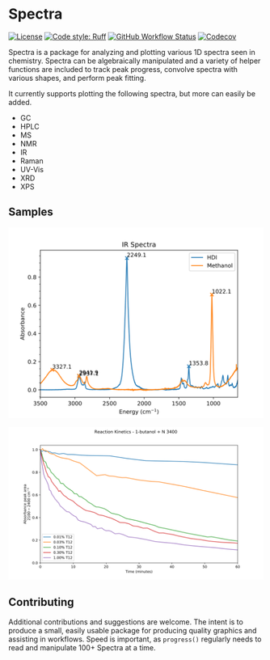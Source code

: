 Spectra
=======

[![License](https://img.shields.io/github/license/jevandezande/spectra)](https://github.com/jevandezande/spectra/blob/master/LICENSE)
[![Code style: Ruff](https://img.shields.io/badge/code%20style-ruff-000000.svg)](https://github.com/astral-sh/ruff)
[![GitHub Workflow Status](https://img.shields.io/github/actions/workflow/status/jevandezande/spectra/test.yml?branch=master&logo=github-actions)](https://github.com/jevandezande/spectra/actions/)
[![Codecov](https://img.shields.io/codecov/c/github/jevandezande/spectra)](https://codecov.io/gh/jevandezande/spectra)

Spectra is a package for analyzing and plotting various 1D spectra seen in
chemistry. Spectra can be algebraically manipulated and a variety of helper
functions are included to track peak progress, convolve spectra with various
shapes, and perform peak fitting.

It currently supports plotting the following spectra, but more can easily be added.

- GC
- HPLC
- MS
- NMR
- IR
- Raman
- UV-Vis
- XRD
- XPS


Samples
-------
![IR Plot](samples/IR/plots/ir_zsh.svg)

![Reaction Kinetics Plot](samples/reaction_kinetics/plots/reaction_kinetics.svg)

Contributing
------------
Additional contributions and suggestions are welcome. The intent is to produce
a small, easily usable package for producing quality graphics and assisting in
workflows. Speed is important, as `progress()` regularly needs to read and
manipulate 100+ Spectra at a time.
